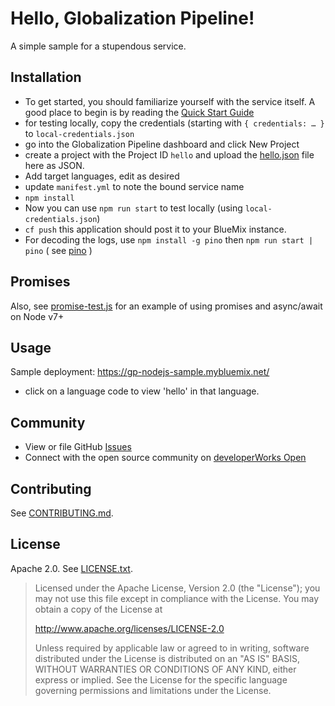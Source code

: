 Hello, Globalization Pipeline!
===
<!--
/*	
 * Copyright IBM Corp. 2015-2017
 *
 * Licensed under the Apache License, Version 2.0 (the "License");
 * you may not use this file except in compliance with the License.
 * You may obtain a copy of the License at
 *
 * http://www.apache.org/licenses/LICENSE-2.0
 *
 * Unless required by applicable law or agreed to in writing, software
 * distributed under the License is distributed on an "AS IS" BASIS,
 * WITHOUT WARRANTIES OR CONDITIONS OF ANY KIND, either express or implied.
 * See the License for the specific language governing permissions and
 * limitations under the License.
 */
-->

A simple sample for a stupendous service.

Installation
------------
* To get started, you should familiarize yourself with the service itself. A
good place to begin is by reading the [Quick Start Guide](https://github.com/IBM-Bluemix/gp-common#quick-start-guide)
 * for testing locally, copy the credentials (starting with `{ credentials: … }` to `local-credentials.json`
 * go into the Globalization Pipeline dashboard and click New Project
  * create a project with the Project ID `hello` and upload the [hello.json](hello.json) file here as JSON.
  * Add target languages, edit as desired
 * update `manifest.yml` to note the bound service name
* `npm install`
* Now you can use `npm run start` to test locally (using `local-credentials.json`)
* `cf push` this application should post it to your BlueMix instance.
* For decoding the logs, use `npm install -g pino` then `npm run start | pino` ( see [pino](https://github.com/pinojs/pino) )

Promises
--------

Also, see [promise-test.js](promise-test.js) for an example of using promises and async/await on Node v7+

Usage
-----
Sample deployment: https://gp-nodejs-sample.mybluemix.net/

* click on a language code to view 'hello' in that language.

Community
---------
* View or file GitHub [Issues](https://github.com/IBM-Bluemix/gp-nodejs-sample/issues)
* Connect with the open source community on [developerWorks Open](https://developer.ibm.com/open/ibm-bluemix-globalization-pipeline-service/node-js-sdk/)

Contributing
------------
See [CONTRIBUTING.md](CONTRIBUTING.md).

License
-------
Apache 2.0. See [LICENSE.txt](LICENSE.txt).

> Licensed under the Apache License, Version 2.0 (the "License");
> you may not use this file except in compliance with the License.
> You may obtain a copy of the License at
>
> http://www.apache.org/licenses/LICENSE-2.0
>
> Unless required by applicable law or agreed to in writing, software
> distributed under the License is distributed on an "AS IS" BASIS,
> WITHOUT WARRANTIES OR CONDITIONS OF ANY KIND, either express or implied.
> See the License for the specific language governing permissions and
> limitations under the License.
